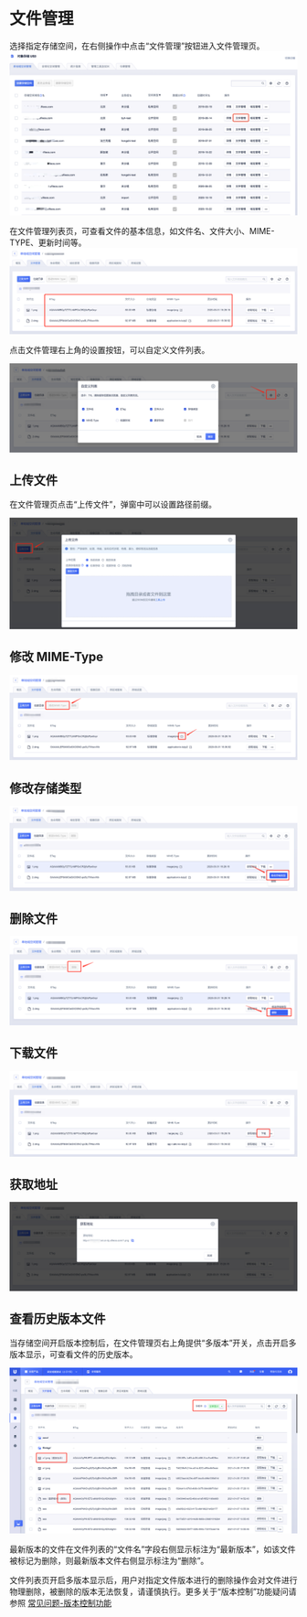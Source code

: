 

# 文件管理

选择指定存储空间，在右侧操作中点击“文件管理”按钮进入文件管理页。
![image](/images/guide/文件管理1-1.png)

在文件管理列表页，可查看文件的基本信息，如文件名、文件大小、MIME-TYPE、更新时间等。
![image](/images/文件管理2.png)

点击文件管理右上角的设置按钮，可以自定义文件列表。

![image](/images/文件管理3.png)

## 上传文件

在文件管理页点击“上传文件”，弹窗中可以设置路径前缀。

![image](/images/文件管理4.png)

## 修改 MIME-Type

![image](/images/文件管理5.png)

## 修改存储类型

![image](/images/文件管理9.png)

## 删除文件

![image](/images/文件管理6.png)

## 下载文件

![image](/images/文件管理7.png)

## 获取地址

![image](/images/文件管理8.png)

## 查看历史版本文件

当存储空间开启版本控制后，在文件管理页右上角提供“多版本”开关，点击开启多版本显示，可查看文件的历史版本。

![image](/images/多版本管理.png)

最新版本的文件在文件列表的“文件名”字段右侧显示标注为“最新版本”，如该文件被标记为删除，则最新版本文件右侧显示标注为“删除”。

文件列表页开启多版本显示后，用户对指定文件版本进行的删除操作会对文件进行物理删除，被删除的版本无法恢复，请谨慎执行。更多关于“版本控制”功能疑问请参照 [常见问题-版本控制功能](/ufile/faq?id=版本控制功能)